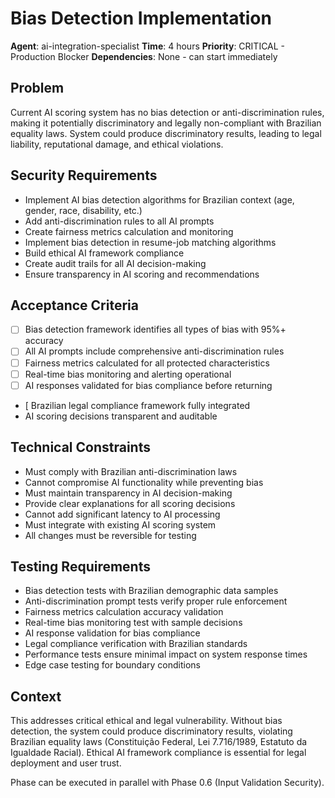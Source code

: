 # Bias Detection Implementation

**Agent**: ai-integration-specialist
**Time**: 4 hours
**Priority**: CRITICAL - Production Blocker
**Dependencies**: None - can start immediately

## Problem

Current AI scoring system has no bias detection or anti-discrimination rules, making it potentially discriminatory and legally non-compliant with Brazilian equality laws. System could produce discriminatory results, leading to legal liability, reputational damage, and ethical violations.

## Security Requirements

- Implement AI bias detection algorithms for Brazilian context (age, gender, race, disability, etc.)
- Add anti-discrimination rules to all AI prompts
- Create fairness metrics calculation and monitoring
- Implement bias detection in resume-job matching algorithms
- Build ethical AI framework compliance
- Create audit trails for all AI decision-making
- Ensure transparency in AI scoring and recommendations

## Acceptance Criteria

- [ ] Bias detection framework identifies all types of bias with 95%+ accuracy
- [ ] All AI prompts include comprehensive anti-discrimination rules
- [ ] Fairness metrics calculated for all protected characteristics
- [ ] Real-time bias monitoring and alerting operational
- [ ] AI responses validated for bias compliance before returning
- [ Brazilian legal compliance framework fully integrated
- AI scoring decisions transparent and auditable

## Technical Constraints

- Must comply with Brazilian anti-discrimination laws
- Cannot compromise AI functionality while preventing bias
- Must maintain transparency in AI decision-making
- Provide clear explanations for all scoring decisions
- Cannot add significant latency to AI processing
- Must integrate with existing AI scoring system
- All changes must be reversible for testing

## Testing Requirements

- Bias detection tests with Brazilian demographic data samples
- Anti-discrimination prompt tests verify proper rule enforcement
- Fairness metrics calculation accuracy validation
- Real-time bias monitoring test with sample decisions
- AI response validation for bias compliance
- Legal compliance verification with Brazilian standards
- Performance tests ensure minimal impact on system response times
- Edge case testing for boundary conditions

## Context

This addresses critical ethical and legal vulnerability. Without bias detection, the system could produce discriminatory results, violating Brazilian equality laws (Constituição Federal, Lei 7.716/1989, Estatuto da Igualdade Racial). Ethical AI framework compliance is essential for legal deployment and user trust.

Phase can be executed in parallel with Phase 0.6 (Input Validation Security).

